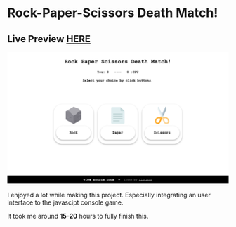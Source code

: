 # Rock-Paper-Scissors Death Match!
## Live Preview <a href="https://anaseig.github.io/rock_paper_scissors">HERE</a>

<img src="images/preview.png">

<p>I enjoyed a lot while making this project. Especially integrating an user interface to the javascipt console game.</p>
<p>It took me around <b>15-20</b> hours to fully finish this.</p>
